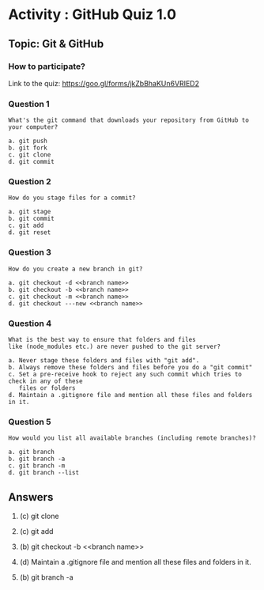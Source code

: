 
# Activity : GitHub Quiz 1.0

## Topic: Git & GitHub

### How to participate?
Link to the quiz: https://goo.gl/forms/jkZbBhaKUn6VRIED2

### Question 1
```
What's the git command that downloads your repository from GitHub to your computer?
```
```
a. git push
b. git fork
c. git clone
d. git commit
```

### Question 2
```
How do you stage files for a commit?
```
```
a. git stage
b. git commit
c. git add
d. git reset
```

### Question 3
```
How do you create a new branch in git?
```
```
a. git checkout -d <<branch name>>
b. git checkout -b <<branch name>>
c. git checkout -m <<branch name>>
d. git checkout ---new <<branch name>>
```

### Question 4
```
What is the best way to ensure that folders and files
like (node_modules etc.) are never pushed to the git server?
```
```
a. Never stage these folders and files with "git add".
b. Always remove these folders and files before you do a "git commit"
c. Set a pre-receive hook to reject any such commit which tries to check in any of these 
   files or folders
d. Maintain a .gitignore file and mention all these files and folders in it.
```

### Question 5
```
How would you list all available branches (including remote branches)?
```
```
a. git branch
b. git branch -a
c. git branch -m
d. git branch --list
```

## Answers

1. (c) git clone

2. (c) git add

3. (b) git checkout -b <\<branch name>>

4. (d) Maintain a .gitignore file and mention all these files and folders in it.

5. (b) git branch -a
